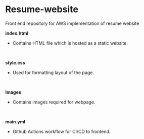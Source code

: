 # Resume-website
Front end repository for AWS implementation of resume website

<b> index.html </b>
* Contains HTML file which is hosted as a static website.
<br>

<b> style.css </b>
* Used for formatting layout of the page.
<br>

<b> Images </b>
* Contains images required for webpage.
<br>

<b> main.yml </b>
* Github Actions workflow for CI/CD to frontend.